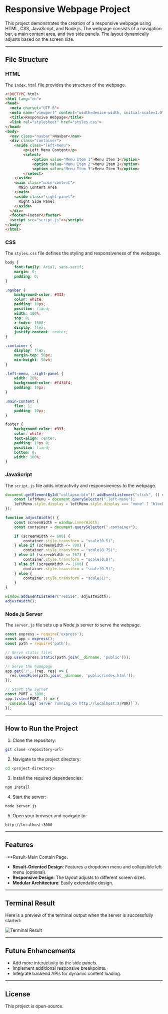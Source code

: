 # Responsive Webpage Project

This project demonstrates the creation of a responsive webpage using HTML, CSS, JavaScript, and Node.js. The webpage consists of a navigation bar, a main content area, and two side panels. The layout dynamically adjusts based on the screen size.

---

## File Structure

### HTML
The `index.html` file provides the structure of the webpage.

```html
<!DOCTYPE html>
<html lang="en">
<head>
  <meta charset="UTF-8">
  <meta name="viewport" content="width=device-width, initial-scale=1.0">
  <title>Responsive Webpage</title>
  <link rel="stylesheet" href="styles.css">
</head>
<body>
  <nav class="navbar">Navbar</nav>
  <div class="container">
    <aside class="left-menu">
        <p>Left Menu Content</p>
        <select>
            <option value="Menu Item 1">Menu Item 1</option>
            <option value="Menu Item 2">Menu Item 2</option>
            <option value="Menu Item 3">Menu Item 3</option>
        </select>
    </aside>
    <main class="main-content">
      Main Content Area
    </main>
    <aside class="right-panel">
      Right Side Panel
    </aside>
  </div>
  <footer>Footer</footer>
  <script src="script.js"></script>
</body>
</html>
```

### CSS
The `styles.css` file defines the styling and responsiveness of the webpage.

```css
body {
    font-family: Arial, sans-serif;
    margin: 0;
    padding: 0;
}

.navbar {
    background-color: #333;
    color: white;
    padding: 10px;
    position: fixed;
    width: 100%;
    top: 0;
    z-index: 1000;
    display: flex;
    justify-content: center;
}

.container {
    display: flex;
    margin-top: 50px;
    min-height: 90vh;
}

.left-menu, .right-panel {
    width: 20%;
    background-color: #f4f4f4;
    padding: 10px;
}

.main-content {
    flex: 1;
    padding: 10px;
}

footer {
    background-color: #333;
    color: white;
    text-align: center;
    padding: 10px 0;
    position: fixed;
    bottom: 0;
    width: 100%;
}
```

### JavaScript
The `script.js` file adds interactivity and responsiveness to the webpage.

```javascript
document.getElementById("collapse-btn")?.addEventListener("click", () => {
    const leftMenu = document.querySelector(".left-menu");
    leftMenu.style.display = leftMenu.style.display === "none" ? "block" : "none";
});

function adjustWidth() {
    const screenWidth = window.innerWidth;
    const container = document.querySelector(".container");

    if (screenWidth <= 600) {
        container.style.transform = "scale(0.5)";
    } else if (screenWidth <= 700) {
        container.style.transform = "scale(0.75)";
    } else if (screenWidth <= 767) {
        container.style.transform = "scale(0.8)";
    } else if (screenWidth <= 1600) {
        container.style.transform = "scale(0.9)";
    } else {
        container.style.transform = "scale(1)";
    }
}

window.addEventListener("resize", adjustWidth);
adjustWidth();
```

### Node.js Server
The `server.js` file sets up a Node.js server to serve the webpage.

```javascript
const express = require('express');
const app = express();
const path = require('path');

// Serve static files
app.use(express.static(path.join(__dirname, 'public')));

// Serve the homepage
app.get('/', (req, res) => {
  res.sendFile(path.join(__dirname, 'public/index.html'));
});

// Start the server
const PORT = 3000;
app.listen(PORT, () => {
  console.log(`Server running on http://localhost:${PORT}`);
});
```

---

## How to Run the Project

1. Clone the repository:

```bash
git clone <repository-url>
```

2. Navigate to the project directory:

```bash
cd <project-directory>
```

3. Install the required dependencies:

```bash
npm install
```

4. Start the server:

```bash
node server.js
```

5. Open your browser and navigate to:

```text
http://localhost:3000
```

---

## Features

-**Result-Main Contain Page.
- **Result-Oriented Design**: Features a dropdown menu and collapsible left menu (optional).
- **Responsive Design**: The layout adjusts to different screen sizes.
- **Modular Architecture**: Easily extendable design.

---

## Terminal Result

Here is a preview of the terminal output when the server is successfully started:

![Terminal Result](./assets/terminal-result.png)

---

## Future Enhancements

- Add more interactivity to the side panels.
- Implement additional responsive breakpoints.
- Integrate backend APIs for dynamic content loading.

---

## License

This project is open-source.
